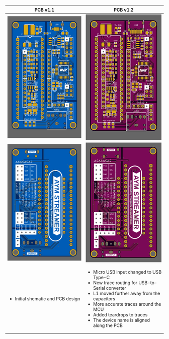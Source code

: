 PCB v1.1|PCB v1.2
-|-
|<img src="v1.1/AYM-Streamer-v1.1_PhotoTop.svg" width="480px">|<img src="v1.2/AYM-Streamer-v1.2_PhotoTop.svg" width="480px">|
|<img src="v1.1/AYM-Streamer-v1.1_PhotoBottom.svg" width="480px">|<img src="v1.2/AYM-Streamer-v1.2_PhotoBottom.svg" width="480px">|
|<div><ul><li>Initial shematic and PCB design</li></ul></div>|<ul><li>Micro USB input changed to USB Type-C</li><li>New trace routing for USB-to-Serial converter</li><li>L1 moved further away from the capacitors</li><li>More accurate traces around the MCU</li><li>Added teardrops to traces</li><li>The device name is aligned along the PCB</li></ul>|
